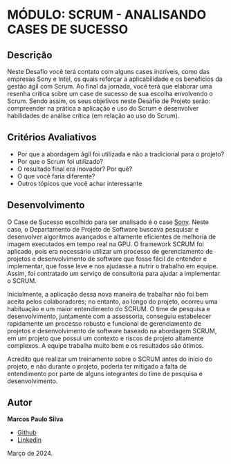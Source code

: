 #   MÓDULO: SCRUM - ANALISANDO CASES DE SUCESSO

## Descrição

Neste Desafio você terá contato com alguns cases incríveis, como das empresas Sony e Intel, os quais reforçar a aplicabilidade e os benefícios da gestão ágil com Scrum.
Ao final da jornada, você terá que elaborar uma resenha crítica sobre um case de sucesso de sua escolha envolvendo o Scrum.
Sendo assim, os seus objetivos neste Desafio de Projeto serão: compreender na prática a aplicação e uso do Scrum e
desenvolver habilidades de análise crítica (em relação ao uso do Scrum).

## Critérios Avaliativos

- Por que a abordagem ágil foi utilizada e não a tradicional para o
projeto?
- Por que o Scrum foi utilizado?
- O resultado final era inovador? Por quê?
- O que você faria diferente?
- Outros tópicos que você achar interessante

## Desenvolvimento

O Case de Sucesso escolhido para ser analisado é o case [Sony](https://www.agile42.com/en/success-stories/success-story-sony).
Neste caso, o Departamento de Projeto de Software buscava pesquisar e desenvolver algoritmos avançados e altamente eficientes de melhoria de imagem executados em tempo real na GPU. O framework SCRUM foi aplicado, pois era necessário utilizar um processo de gerenciamento de projetos e desenvolvimento de software que fosse fácil de entender e implementar, que fosse leve e nos ajudasse a nutrir o trabalho em equipe. Assim, foi contratado um serviço de consultoria para ajudar a implementar o SCRUM.

Inicialmente, a aplicação dessa nova maneira de trabalhar não foi bem aceita pelos colaboradores; no entanto, ao longo do projeto, ocorreu uma habituação e um maior entendimento do SCRUM. O time de pesquisa e desenvolvimento, juntamente com a assessoria, conseguiu estabelecer rapidamente um processo robusto e funcional de gerenciamento de projetos e desenvolvimento de software baseado na abordagem SCRUM, em um projeto que possui um contexto e riscos de projeto altamente complexos. A equipe trabalha muito bem e os resultados são ótimos.

Acredito que realizar um treinamento sobre o SCRUM antes do início do projeto, e não durante o projeto, poderia ter mitigado a falta de entendimento por parte de alguns integrantes do time de pesquisa e desenvolvimento.

## Autor

**Marcos Paulo Silva**
- [Github](https://www.github.com/silvamarcospaulo)
- [Linkedin](https://www.github.com/silvamarcospaulo)

Março de 2024.
